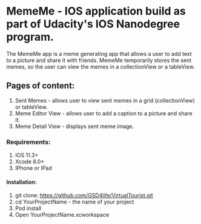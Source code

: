 # MemeMe - IOS application build as part of Udacity's IOS Nanodegree program.

The MemeMe app is a meme generating app that allows a user to add text to a picture and share it with friends. MemeMe temporarily stores the sent memes, so the user can view the memes in a collectionView or a tableView.

## Pages of content:

1. Sent Memes - allows user to view sent memes in a grid (collectionView) or tableView.
2. Meme Editor View - allows user to add a caption to a picture and share it.
3. Meme Detail View - displays sent meme image.

### Requirements:

1. IOS 11.3+
2. Xcode 8.0+
3. IPhone or IPad

#### Installation: 

1. git clone: https://github.com/GSD4life/VirtualTourist.git
2. cd YourProjectName - the name of your project
3. Pod install
4. Open YourProjectName.xcworkspace



 
 


